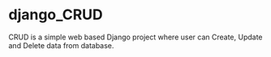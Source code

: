 # django_CRUD

CRUD is a simple web based Django project where user can Create, Update and Delete data from database.
